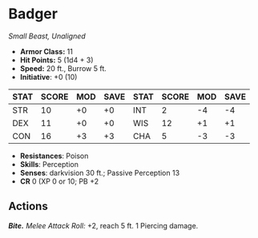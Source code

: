 # Badger

*Small Beast, Unaligned*

- **Armor Class:** 11
- **Hit Points:** 5 (1d4 + 3)
- **Speed:** 20 ft., Burrow 5 ft.
- **Initiative**: +0 (10)

|STAT|SCORE|MOD|SAVE|STAT|SCORE|MOD|SAVE|
| --- | --- | --- | ---- |---| --- | --- | ---- |
| STR | 10 | +0 | +0 | INT | 2 | -4 | -4 |
| DEX | 11 | +0 | +0 | WIS | 12 | +1 | +1 |
| CON | 16 | +3 | +3 | CHA | 5 | -3 | -3 |

- **Resistances**: Poison
- **Skills**: Perception
- **Senses**: darkvision 30 ft.; Passive Perception 13
- **CR** 0 (XP 0 or 10; PB +2

## Actions

***Bite.*** *Melee Attack Roll:* +2, reach 5 ft. 1 Piercing damage.

